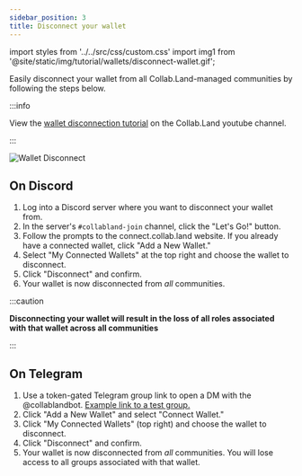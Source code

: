 ```yaml
---
sidebar_position: 3
title: Disconnect your wallet
---
```

import styles from '../../src/css/custom.css'
import img1 from '@site/static/img/tutorial/wallets/disconnect-wallet.gif';

Easily disconnect your wallet from all Collab.Land-managed communities by following the steps below.

:::info

View the [wallet disconnection tutorial](https://www.youtube.com/watch?v=nPZ0X2SGphQ&list=PLQbEq7a9kYPnufJFY8XDr5HjvPaThjoS-&index=8&t=125s) on the Collab.Land youtube channel.

:::

<div class="text--center">
  <img  src={img1} alt="Wallet Disconnect" />
</div>

## On Discord
1. Log into a Discord server where you want to disconnect your wallet from.
2. In the server's `#collabland-join` channel, click the "Let's Go!" button. 
3. Follow the prompts to the connect.collab.land website. If you already have a connected wallet, click "Add a New Wallet."
4. Select "My Connected Wallets" at the top right and choose the wallet to disconnect.
5. Click "Disconnect" and confirm.
6. Your wallet is now disconnected from _all_ communities.

:::caution

**Disconnecting your wallet will result in the loss of all roles associated with that wallet across all communities** 

:::

## On Telegram
1. Use a token-gated Telegram group link to open a DM with the @collablandbot. [Example link to a test group.](https://telegram.me/collablandbot?start=VFBDI1RFTCNDT01NIy0xMDAxOTA1Mzk1NDA4)
2. Click "Add a New Wallet" and select "Connect Wallet."
3. Click "My Connected Wallets" (top right) and choose the wallet to disconnect.
4. Click "Disconnect" and confirm.
5. Your wallet is now disconnected from _all_ communities. You will lose access to all groups associated with that wallet.

